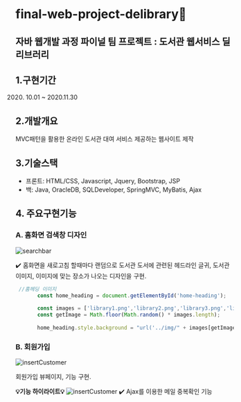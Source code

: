 # final-web-project-delibrary📖
## 자바 웹개발 과정 파이널 팀 프로젝트 : 도서관 웹서비스 딜리브러리

## 1.구현기간
2020. 10.01 ~ 2020.11.30

## 2.개발개요
MVC패턴을 활용한 온라인 도서관 대여 서비스 제공하는 웹사이트 제작 

## 3.기술스택
  - 프론트: HTML/CSS, Javascript, Jquery, Bootstrap, JSP
  - 백: Java, OracleDB, SQLDeveloper, SpringMVC, MyBatis, Ajax

## 4. 주요구현기능

  ### A. 홈화면 검색창 디자인  
  
  ![searchbar](delibraryGIF/01.home.gif)
  
  ✔️ 홈화면을 새로고침 할때마다 랜덤으로 도서관 도서에 관련된 헤드라인 글귀, 
  도서관 이미지, 이미지에 맞는 장소가
  나오는 디자인을 구현.  
  
  ```javascript 
   //홈헤딩 이미지
         const home_heading = document.getElementById('home-heading');
      
         const images = ['library1.png','library2.png','library3.png','library4.png','library5.png','library6.png','library7.png','library8.jpg'];
         const getImage = Math.floor(Math.random() * images.length);
         
         home_heading.style.background = "url('../img/" + images[getImage] + "')";
  ```
  
  
  
  ### B. 회원가입
  ![insertCustomer](delibraryGIF/02.join.gif)
  
  회원가입 뷰페이지, 기능 구현.  
  
  __💡기능 하이라이트💡__
   ![insertCustomer](delibraryGIF/03.join_01.gif)
   ✔️ Ajax를 이용한 메일 중복확인 기능
   

 
   
   
   
   
  
  
  
  

   
  


